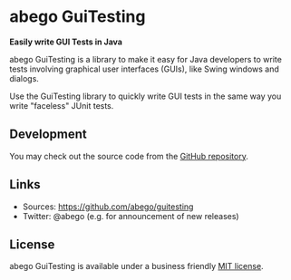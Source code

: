 # abego GuiTesting 
 
__Easily write GUI Tests in Java__

abego GuiTesting is a library to make it easy for Java developers 
to write tests involving graphical user interfaces (GUIs), like 
Swing windows and dialogs.

Use the GuiTesting library to quickly write GUI tests in the same way 
you write "faceless" JUnit tests.

## Development

You may check out the source code from the [GitHub repository](https://github.com/abego/guitesting).

## Links

- Sources: https://github.com/abego/guitesting
- Twitter: @abego (e.g. for announcement of new releases)

## License

abego GuiTesting is available under a business friendly [MIT license](https://www.abego-software.de/legal/mit-license.html).
